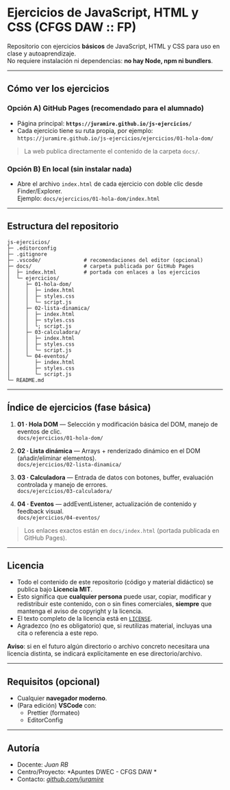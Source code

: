 # Ejercicios de JavaScript, HTML y CSS (CFGS DAW :: FP)

Repositorio con ejercicios **básicos** de JavaScript, HTML y CSS para uso en clase y autoaprendizaje.  
 No requiere instalación ni dependencias: **no hay Node, npm ni bundlers**.

---

## Cómo ver los ejercicios

### Opción A) GitHub Pages (recomendado para el alumnado)
- Página principal: **`https://juramire.github.io/js-ejercicios/`**
- Cada ejercicio tiene su ruta propia, por ejemplo:  
  `https://juramire.github.io/js-ejercicios/ejercicios/01-hola-dom/`

> La web publica directamente el contenido de la carpeta `docs/`.

### Opción B) En local (sin instalar nada)
- Abre el archivo `index.html` de cada ejercicio con doble clic desde Finder/Explorer.  
  Ejemplo: `docs/ejercicios/01-hola-dom/index.html`

---

## Estructura del repositorio

```
js-ejercicios/
├─ .editorconfig
├─ .gitignore
├─ .vscode/              # recomendaciones del editor (opcional)
├─ docs/                 # carpeta publicada por GitHub Pages
│  ├─ index.html         # portada con enlaces a los ejercicios
│  └─ ejercicios/
│     ├─ 01-hola-dom/
│     │  ├─ index.html
│     │  ├─ styles.css
│     │  └─ script.js
│     ├─ 02-lista-dinamica/
│     │  ├─ index.html
│     │  ├─ styles.css
│     │  └; script.js
│     ├─ 03-calculadora/
│     │  ├─ index.html
│     │  ├─ styles.css
│     │  └─ script.js
│     └─ 04-eventos/
│        ├─ index.html
│        ├─ styles.css
│        └─ script.js
└─ README.md
```

---

## Índice de ejercicios (fase básica)

1. **01 · Hola DOM** — Selección y modificación básica del DOM, manejo de eventos de clic.  
   `docs/ejercicios/01-hola-dom/`

2. **02 · Lista dinámica** — Arrays + renderizado dinámico en el DOM (añadir/eliminar elementos).  
   `docs/ejercicios/02-lista-dinamica/`

3. **03 · Calculadora** — Entrada de datos con botones, buffer, evaluación controlada y manejo de errores.  
   `docs/ejercicios/03-calculadora/`

4. **04 · Eventos** — addEventListener, actualización de contenido y feedback visual.  
   `docs/ejercicios/04-eventos/`

> Los enlaces exactos están en `docs/index.html` (portada publicada en GitHub Pages).

---

## Licencia

- Todo el contenido de este repositorio (código y material didáctico) se publica bajo **Licencia MIT**.  
- Esto significa que **cualquier persona** puede usar, copiar, modificar y redistribuir este contenido, con o sin fines comerciales, **siempre** que mantenga el aviso de copyright y la licencia.
- El texto completo de la licencia está en [`LICENSE`](./LICENSE).
- Agradezco (no es obligatorio) que, si reutilizas material, incluyas una cita o referencia a este repo.

**Aviso**: si en el futuro algún directorio o archivo concreto necesitara una licencia distinta, se indicará explícitamente en ese directorio/archivo.

---

## Requisitos (opcional)

- Cualquier **navegador moderno**.
- (Para edición) **VSCode** con:
  - Prettier (formateo)
  - EditorConfig

---

## Autoría
- Docente: *Juan RB*
- Centro/Proyecto: *Apuntes DWEC - CFGS DAW *
- Contacto: *[github.com/juramire](https://github.com/juramire)*
